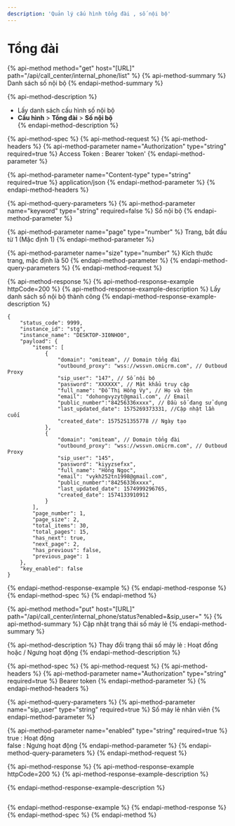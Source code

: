 ```yaml
---
description: 'Quản lý cấu hình tổng đài , số nội bộ'
---
```


# Tổng đài

{% api-method method="get" host="\[URL\]" path="/api/call\_center/internal\_phone/list" %}
{% api-method-summary %}
Danh sách số nội bộ
{% endapi-method-summary %}

{% api-method-description %}
- Lấy danh sách cấu hình số nội bộ  
- **Cấu hình** &gt; **Tổng đài** &gt; **Số nội bộ**  
{% endapi-method-description %}

{% api-method-spec %}
{% api-method-request %}
{% api-method-headers %}
{% api-method-parameter name="Authorization" type="string" required=true %}
Access Token : Bearer 'token'
{% endapi-method-parameter %}

{% api-method-parameter name="Content-type" type="string" required=true %}
application/json
{% endapi-method-parameter %}
{% endapi-method-headers %}

{% api-method-query-parameters %}
{% api-method-parameter name="keyword" type="string" required=false %}
Số nội bộ
{% endapi-method-parameter %}

{% api-method-parameter name="page" type="number" %}
Trang, bắt đầu từ 1 \(Mặc định 1\)
{% endapi-method-parameter %}

{% api-method-parameter name="size" type="number" %}
Kích thước trang, mặc định là 50
{% endapi-method-parameter %}
{% endapi-method-query-parameters %}
{% endapi-method-request %}

{% api-method-response %}
{% api-method-response-example httpCode=200 %}
{% api-method-response-example-description %}
Lấy danh sách số nội bộ thành công
{% endapi-method-response-example-description %}

```
{
    "status_code": 9999,
    "instance_id": "stg",
    "instance_name": "DESKTOP-3I0NHO0",
    "payload": {
        "items": [
            {
                "domain": "omiteam", // Domain tổng đài
                "outbound_proxy": "wss://wssvn.omicrm.com", // Outboud Proxy
                "sip_user": "147", // Số nội bộ
                "password": "XXXXXX", // Mật khẩu truy cập
                "full_name": "Đỗ Thị Hồng Vy", // Họ và tên
                "email": "dohongvyzyt@gmail.com", // Email
                "public_number":"84256336xxxx", // Đầu số đang sử dụng
                "last_updated_date": 1575269373331, //Cập nhật lần cuối
                "created_date": 1575251355778 // Ngày tạo
            },
            {
                "domain": "omiteam", // Domain tổng đài
                "outbound_proxy": "wss://wssvn.omicrm.com", // Outboud Proxy
                "sip_user": "145",
                "password": "kiyyzsefxx",
                "full_name": "Hồng Ngọc",
                "email": "vykh252tn1998@gmail.com",
                "public_number":"84256336xxxx",
                "last_updated_date": 1574999296765,
                "created_date": 1574133910912
            }
        ],
        "page_number": 1,
        "page_size": 2,
        "total_items": 30,
        "total_pages": 15,
        "has_next": true,
        "next_page": 2,
        "has_previous": false,
        "previous_page": 1
    },
    "key_enabled": false
}
```
{% endapi-method-response-example %}
{% endapi-method-response %}
{% endapi-method-spec %}
{% endapi-method %}

{% api-method method="put" host="\[URL\]" path="/api/call\_center/internal\_phone/status?enabled=&sip\_user=" %}
{% api-method-summary %}
Cập nhật trạng thái số máy lẻ
{% endapi-method-summary %}

{% api-method-description %}
Thay đổi trạng thái số máy lẻ : Hoạt đồng hoặc / Ngưng hoạt động
{% endapi-method-description %}

{% api-method-spec %}
{% api-method-request %}
{% api-method-headers %}
{% api-method-parameter name="Authorization" type="string" required=true %}
Bearer token
{% endapi-method-parameter %}
{% endapi-method-headers %}

{% api-method-query-parameters %}
{% api-method-parameter name="sip\_user" type="string" required=true %}
Số máy lẻ nhân viên
{% endapi-method-parameter %}

{% api-method-parameter name="enabled" type="string" required=true %}
true : Hoạt động  
false : Ngưng hoạt động
{% endapi-method-parameter %}
{% endapi-method-query-parameters %}
{% endapi-method-request %}

{% api-method-response %}
{% api-method-response-example httpCode=200 %}
{% api-method-response-example-description %}

{% endapi-method-response-example-description %}

```

```
{% endapi-method-response-example %}
{% endapi-method-response %}
{% endapi-method-spec %}
{% endapi-method %}



